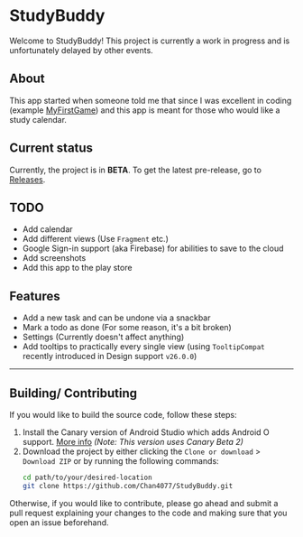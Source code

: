 # StudyBuddy
Welcome to StudyBuddy! This project is currently a work in progress and is unfortunately delayed by other events.

## About
This app started when someone told me that since I was excellent in coding (example [MyFirstGame](https://github.com/Chan4077/MyFirstGamw)) and this app is meant for those who would like a study calendar.

## Current status
Currently, the project is in **BETA**.
To get the latest pre-release, go to [Releases](https://github.com/Chan4077/StudyBuddy/releases).

## TODO
- Add calendar
- Add different views (Use `Fragment` etc.)
- Google Sign-in support (aka Firebase) for abilities to save to the cloud
- Add screenshots
- Add this app to the play store

## Features
- Add a new task and can be undone via a snackbar
- Mark a todo as done (For some reason, it's a bit broken)
- Settings (Currently doesn't affect anything)
- Add tooltips to practically every single view (using `TooltipCompat` recently introduced in Design support `v26.0.0`)

---
## Building/ Contributing
If you would like to build the source code, follow these steps:
1. Install the Canary version of Android Studio which adds Android O support. [More info](https://developer.android.com/studio/preview/index.html) _(Note: This version uses Canary Beta 2)_
2. Download the project by either clicking the `Clone or download` > `Download ZIP` or by running the following commands:
   ```bash
   cd path/to/your/desired-location
   git clone https://github.com/Chan4077/StudyBuddy.git
   ```

Otherwise, if you would like to contribute, please go ahead and submit a pull request explaining your changes to the code and making sure that you open an issue beforehand.